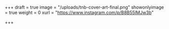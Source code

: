 +++
draft = true
image = "/uploads/tnb-cover-art-final.png"
showonlyimage = true
weight = 0
xurl = "https://www.instagram.com/p/B8B55lMJw3b"

+++
